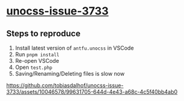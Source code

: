 # [unocss-issue-3733](https://github.com/unocss/unocss/issues/3733)

## Steps to reproduce

1. Install latest version of `antfu.unocss` in VSCode
2. Run `pnpm install`
3. Re-open VSCode
4. Open `test.php`
5. Saving/Renaming/Deleting files is slow now

https://github.com/tobiasdalhof/unocss-issue-3733/assets/10046578/99631705-644d-4e43-a68c-4c5f40bb4ab0

